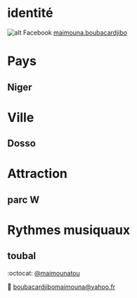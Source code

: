 # identité
![alt Facebook](https://github.com/koffisani/github-rep-for-iai/blob/master/img/facebook-official.png) [maimouna.boubacardjibo](https://facebook.com/maimouna.boubacardjibo)
# Pays
## Niger
# Ville
## Dosso
# Attraction
## parc W
# Rythmes musiquaux
## toubal
:octocat: [@maimounatou](https://github.com/maimounatou)

:email: boubacardjibomaimouna@yahoo.fr

